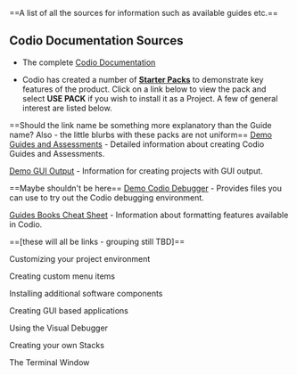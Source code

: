==A list of all the sources for information such as available guides etc.==

## Codio Documentation Sources
- The complete  [Codio Documentation](https://codio.com/docs/)

- Codio has created a number of [**Starter Packs**](https://codio.com/docs/project/packs/) to demonstrate key features of the product. Click on a link below to view the pack and select **USE PACK** if you wish to install it as a Project. A few of general interest are listed below.

==Should the link name be something more explanatory than the Guide name?
Also - the little blurbs with these packs are not uniform==
[Demo Guides and Assessments](https://codio.com/home/starter-packs/cc68d38b-b0ea-4825-9814-46a3594c2b11/) - Detailed information about creating Codio Guides and Assessments.

[Demo GUI Output](https://codio.com/home/starter-packs/d9c00215-ec2a-46e7-b64e-85fab45b0872) - Information for creating projects with GUI output.

==Maybe shouldn't be here==
[Demo Codio Debugger](https://codio.com/home/starter-packs/b83690d5-6ff5-4f86-970a-768292c70aec) - Provides files you can use to try out the Codio debugging environment.

[Guides Books Cheat Sheet](https://codio.com/home/starter-packs/cb114a27-d88e-4b74-a2a0-518ccb30dc44) - Information about formatting features available in Codio.



==[these will all be links - grouping still TBD]==

Customizing your project environment 
    
Creating custom menu items

Installing additional software components

Creating GUI based applications

Using the Visual Debugger

Creating your own Stacks

The Terminal Window

